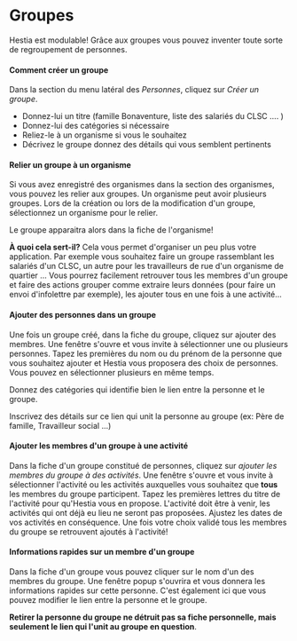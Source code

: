 # Groupes

Hestia est modulable! Grâce aux groupes vous pouvez inventer toute sorte de regroupement de personnes. 

#### Comment créer un groupe

Dans la section du menu latéral des *Personnes*, cliquez sur *Créer un groupe*.

* Donnez-lui un titre (famille Bonaventure, liste des salariés du CLSC .... )
* Donnez-lui des catégories si nécessaire
* Reliez-le à un organisme si vous le souhaitez
* Décrivez le groupe donnez des détails qui vous semblent pertinents


#### Relier un groupe à un organisme

Si vous avez enregistré des organismes dans la section des organismes, vous pouvez les relier aux groupes. Un organisme peut avoir plusieurs groupes. Lors de la création ou lors de la modification d'un groupe, sélectionnez un organisme pour le relier. 

Le groupe apparaitra alors dans la fiche de l'organisme! 

**À quoi cela sert-il?** Cela vous permet d'organiser un peu plus votre application. Par exemple vous souhaitez faire un groupe rassemblant les salariés d'un CLSC, un autre pour les travailleurs de rue d'un organisme de quartier ... Vous pourrez facilement retrouver tous les membres d'un groupe et faire des actions grouper comme extraire leurs données (pour faire un envoi d'infolettre par exemple), les ajouter tous en une fois à une activité...

#### Ajouter des personnes dans un groupe

Une fois un groupe créé, dans la fiche du groupe, cliquez sur ajouter des membres. Une fenêtre s'ouvre et vous invite à sélectionner une ou plusieurs personnes. Tapez les premières du nom ou du prénom de la personne que vous souhaitez ajouter et Hestia vous proposera des choix de personnes. Vous pouvez en sélectionner plusieurs en même temps. 

Donnez des catégories qui identifie bien le lien entre la personne et le groupe. 

Inscrivez des détails sur ce lien qui unit la personne au groupe (ex: Père de famille, Travailleur social ...)

#### Ajouter les membres d'un groupe à une activité

Dans la fiche d'un groupe constitué de personnes, cliquez sur *ajouter les membres du groupe à des activités*. Une fenêtre s'ouvre et vous invite à sélectionner l'activité ou les activités auxquelles vous souhaitez que **tous** les membres du groupe participent. Tapez les premières lettres du titre de l'activité pour qu'Hestia vous en propose. L'activité doit être à venir, les activités qui ont déjà eu lieu ne seront pas proposées. Ajustez les dates de vos activités en conséquence. Une fois votre choix validé tous les membres du groupe se retrouvent ajoutés à l'activité!


#### Informations rapides sur un membre d'un groupe

Dans la fiche d'un groupe vous pouvez cliquer sur le nom d'un des membres du groupe. Une fenêtre popup s'ouvrira et vous donnera les informations rapides sur cette personne. C'est également ici que vous pouvez modifier le lien entre la personne et le groupe. 

**Retirer la personne du groupe ne détruit pas sa fiche personnelle, mais seulement le lien qui l'unit au groupe en question**.